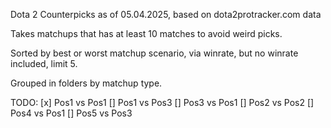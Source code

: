 Dota 2 Counterpicks as of 05.04.2025, based on dota2protracker.com data

Takes matchups that has at least 10 matches to avoid weird picks.

Sorted by best or worst matchup scenario, via winrate, but no winrate included, limit 5.

Grouped in folders by matchup type.

TODO:
[x] Pos1 vs Pos1
[] Pos1 vs Pos3
[] Pos3 vs Pos1
[] Pos2 vs Pos2
[] Pos4 vs Pos1
[] Pos5 vs Pos3